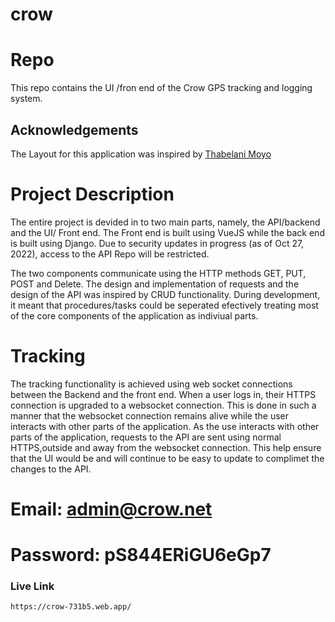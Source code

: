 # crow

# Repo
This repo contains the UI /fron end of the Crow GPS tracking and logging system.

## Acknowledgements
The Layout for this application was inspired by [Thabelani Moyo](https://github.com/bloodyeclipse)

# Project Description

The entire project is devided in to two main parts, namely, the API/backend and the UI/ Front end.
The Front end is built using VueJS while the back end is built using Django.
Due to security updates in progress (as of Oct 27, 2022), access to the API Repo will be restricted.

The two components communicate using the HTTP methods GET, PUT, POST and Delete.
The design and implementation of requests and the design of the API was inspired by CRUD functionality. During development, it meant that procedures/tasks could be seperated efectively treating most of the core components of the application as indiviual parts.

# Tracking

The tracking functionality is achieved using web socket connections between the Backend and the front end. When a user logs in, their HTTPS connection is upgraded to a websocket connection. This is done in such a manner that the websocket connection remains alive while the user interacts with other parts of the application. As the use interacts with other parts of the application, requests to the API are sent using normal HTTPS,outside and away from the websocket connection. This help ensure that the UI would be and will continue to be easy to update to complimet the changes to the API.

# Email: admin@crow.net
# Password: pS844ERiGU6eGp7

### Live Link
```
https://crow-731b5.web.app/
```
